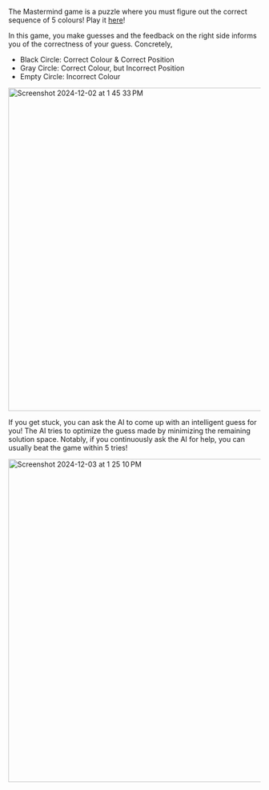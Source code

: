 The Mastermind game is a puzzle where you must figure out the correct sequence of 5 colours! Play it [here](https://mastermind-game-gamma.vercel.app/)!

In this game, you make guesses and the feedback on the right side informs you of the correctness of your guess. Concretely,
- Black Circle: Correct Colour & Correct Position
- Gray Circle: Correct Colour, but Incorrect Position
- Empty Circle: Incorrect Colour

<img width="646" alt="Screenshot 2024-12-02 at 1 45 33 PM" src="https://github.com/user-attachments/assets/238f16d1-62dc-4dcc-a2bd-a95718019818">

If you get stuck, you can ask the AI to come up with an intelligent guess for you! The AI tries to optimize the guess made by minimizing the remaining solution space. Notably, if you continuously ask the AI for help, you can usually beat the game within 5 tries!

<img width="646" alt="Screenshot 2024-12-03 at 1 25 10 PM" src="https://github.com/user-attachments/assets/4f4115f3-2000-4460-a229-f83ccfad31a5">
